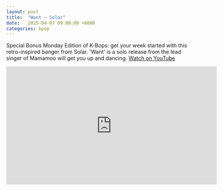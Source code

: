 ```yaml
---
layout: post
title:  "Want – Solar"
date:   2025-04-07 09:00:00 +0800
categories: kpop
---
```


Special Bonus Monday Edition of K-Bops: get your week started with this retro-inspired banger from Solar. 'Want' is a solo release from the lead singer of Mamamoo will get you up and dancing. <a href="https://www.youtube.com/watch?v=e-FVN-RQOGo">Watch on YouTube</a>

<iframe width="560" height="315" src="https://www.youtube.com/embed/e-FVN-RQOGo" title="YouTube video player" frameborder="0" allowfullscreen></iframe>
